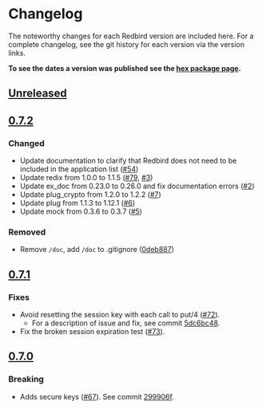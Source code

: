 # Changelog

The noteworthy changes for each Redbird version are included here. For a
complete changelog, see the git history for each version via the version links.

**To see the dates a version was published see the [hex package page].**

[hex package page]: https://hex.pm/packages/redbird

## [Unreleased]

[Unreleased]: https://github.com/joydrive/redbird/compare/v0.7.2...HEAD

## [0.7.2]

### Changed

- Update documentation to clarify that Redbird does not need to be included in the application list ([#54])
- Update redix from 1.0.0 to 1.1.5 ([#79], [#3])
- Update ex_doc from 0.23.0 to 0.26.0 and fix documentation errors ([#2])
- Update plug_crypto from 1.2.0 to 1.2.2 ([#7])
- Update plug from 1.1.3 to 1.12.1 ([#6])
- Update mock from 0.3.6 to 0.3.7 ([#5])

### Removed

- Remove `/doc`, add `/doc` to .gitignore ([0deb887])

[#2]: https://github.com/joydrive/redbird/pull/2
[#3]: https://github.com/joydrive/redbird/pull/3
[#5]: https://github.com/joydrive/redbird/pull/5
[#6]: https://github.com/joydrive/redbird/pull/6
[#7]: https://github.com/joydrive/redbird/pull/7
[#79]: https://github.com/thoughtbot/redbird/pull/79
[#54]: https://github.com/thoughtbot/redbird/pull/54
[0deb887]: https://github.com/joydrive/redbird/commit/0deb887
[0.7.2]: https://github.com/joydrive/redbird/compare/v0.7.1...v0.7.2

## [0.7.1]

### Fixes

- Avoid resetting the session key with each call to put/4 ([#72]).
  - For a description of issue and fix, see commit [5dc6bc48].
- Fix the broken session expiration test ([#73]).

[#72]: https://github.com/thoughtbot/redbird/pull/72
[#73]: https://github.com/thoughtbot/redbird/pull/73
[5dc6bc48]: https://github.com/thoughtbot/redbird/commit/5dc6bc486096ffbf896c6ced6b9941bfc4c43ea0
[0.7.1]: https://github.com/thoughtbot/redbird/compare/v0.7.0...v0.7.1

## [0.7.0]

### Breaking

- Adds secure keys ([#67]). See commit [299906f].

[#67]: https://github.com/thoughtbot/redbird/pull/67
[299906f]: https://github.com/thoughtbot/redbird/commit/299906f531fca956bca2e6eb507029f6a699c9e7
[0.7.0]: https://github.com/thoughtbot/redbird/compare/v0.6.0...v0.7.0
